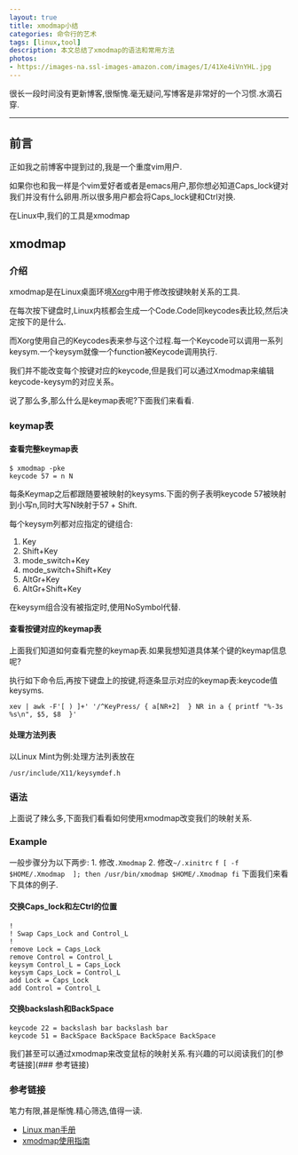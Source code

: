 ```yaml
---
layout: true
title: xmodmap小结
categories: 命令行的艺术
tags: [linux,tool]
description: 本文总结了xmodmap的语法和常用方法
photos:
- https://images-na.ssl-images-amazon.com/images/I/41Xe4iVnYHL.jpg
---
```


很长一段时间没有更新博客,很惭愧.毫无疑问,写博客是非常好的一个习惯.水滴石穿.

---

<!--more-->

## 前言
正如我之前博客中提到过的,我是一个重度vim用户.

如果你也和我一样是个vim爱好者或者是emacs用户,那你想必知道Caps_lock键对我们并没有什么卵用.所以很多用户都会将Caps_lock键和Ctrl对换.

在Linux中,我们的工具是xmodmap

## xmodmap
### 介绍
xmodmap是在Linux桌面环境[Xorg](https://wiki.archlinux.org/index.php/Xorg)中用于修改按键映射关系的工具.

在每次按下键盘时,Linux内核都会生成一个Code.Code同keycodes表比较,然后决定按下的是什么.

而Xorg使用自己的Keycodes表来参与这个过程.每一个Keycode可以调用一系列keysym.一个keysym就像一个function被Keycode调用执行.

我们并不能改变每个按键对应的keycode,但是我们可以通过Xmodmap来编辑keycode-keysym的对应关系。

说了那么多,那么什么是keymap表呢?下面我们来看看.

### keymap表
#### 查看完整keymap表
```
$ xmodmap -pke
keycode 57 = n N
```
每条Keymap之后都跟随要被映射的keysyms.下面的例子表明keycode 57被映射到小写n,同时大写N映射于57 + Shift.

每个keysym列都对应指定的键组合:

1. Key
2. Shift+Key
3. mode_switch+Key
4. mode_switch+Shift+Key
5. AltGr+Key
6. AltGr+Shift+Key

在keysym组合没有被指定时,使用NoSymbol代替.

#### 查看按键对应的keymap表
上面我们知道如何查看完整的keymap表.如果我想知道具体某个键的keymap信息呢?

执行如下命令后,再按下键盘上的按键,将逐条显示对应的keymap表:keycode值 keysyms.
```
xev | awk -F'[ ) ]+' '/^KeyPress/ { a[NR+2]  } NR in a { printf "%-3s %s\n", $5, $8  }'
```

#### 处理方法列表
以Linux Mint为例:处理方法列表放在
```
/usr/include/X11/keysymdef.h
```

### 语法
上面说了辣么多,下面我们看看如何使用xmodmap改变我们的映射关系.

### Example
一般步骤分为以下两步:
    1. 修改`.Xmodmap`
    2. 修改`~/.xinitrc`
    ```
    f [ -f $HOME/.Xmodmap  ]; then
        /usr/bin/xmodmap $HOME/.Xmodmap
    fi
    ```
下面我们来看下具体的例子.

#### 交换Caps_lock和左Ctrl的位置
```
!
! Swap Caps_Lock and Control_L
!
remove Lock = Caps_Lock
remove Control = Control_L
keysym Control_L = Caps_Lock
keysym Caps_Lock = Control_L
add Lock = Caps_Lock
add Control = Control_L
```

#### 交换backslash和BackSpace
```
keycode 22 = backslash bar backslash bar
keycode 51 = BackSpace BackSpace BackSpace BackSpace
```

我们甚至可以通过xmodmap来改变鼠标的映射关系.有兴趣的可以阅读我们的[参考链接](### 参考链接)

### 参考链接
笔力有限,甚是惭愧.精心筛选,值得一读.
* [Linux man手册](http://man.cx/xmodmap)
* [xmodmap使用指南](http://blog.csdn.net/robertsong2004/article/details/36439597)
